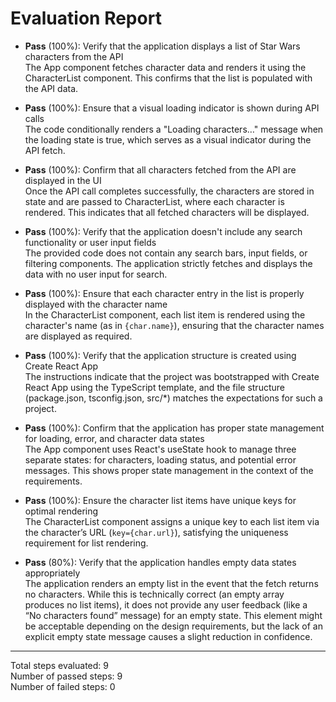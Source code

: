 # Evaluation Report

- **Pass** (100%): Verify that the application displays a list of Star Wars characters from the API  
  The App component fetches character data and renders it using the CharacterList component. This confirms that the list is populated with the API data.

- **Pass** (100%): Ensure that a visual loading indicator is shown during API calls  
  The code conditionally renders a "Loading characters…" message when the loading state is true, which serves as a visual indicator during the API fetch.

- **Pass** (100%): Confirm that all characters fetched from the API are displayed in the UI  
  Once the API call completes successfully, the characters are stored in state and are passed to CharacterList, where each character is rendered. This indicates that all fetched characters will be displayed.

- **Pass** (100%): Verify that the application doesn't include any search functionality or user input fields  
  The provided code does not contain any search bars, input fields, or filtering components. The application strictly fetches and displays the data with no user input for search.

- **Pass** (100%): Ensure that each character entry in the list is properly displayed with the character name  
  In the CharacterList component, each list item is rendered using the character's name (as in <code>{char.name}</code>), ensuring that the character names are displayed as required.

- **Pass** (100%): Verify that the application structure is created using Create React App  
  The instructions indicate that the project was bootstrapped with Create React App using the TypeScript template, and the file structure (package.json, tsconfig.json, src/*) matches the expectations for such a project.

- **Pass** (100%): Confirm that the application has proper state management for loading, error, and character data states  
  The App component uses React's useState hook to manage three separate states: for characters, loading status, and potential error messages. This shows proper state management in the context of the requirements.

- **Pass** (100%): Ensure the character list items have unique keys for optimal rendering  
  The CharacterList component assigns a unique key to each list item via the character’s URL (<code>key={char.url}</code>), satisfying the uniqueness requirement for list rendering.

- **Pass** (80%): Verify that the application handles empty data states appropriately  
  The application renders an empty list in the event that the fetch returns no characters. While this is technically correct (an empty array produces no list items), it does not provide any user feedback (like a “No characters found” message) for an empty state. This element might be acceptable depending on the design requirements, but the lack of an explicit empty state message causes a slight reduction in confidence.

---

Total steps evaluated: 9  
Number of passed steps: 9  
Number of failed steps: 0